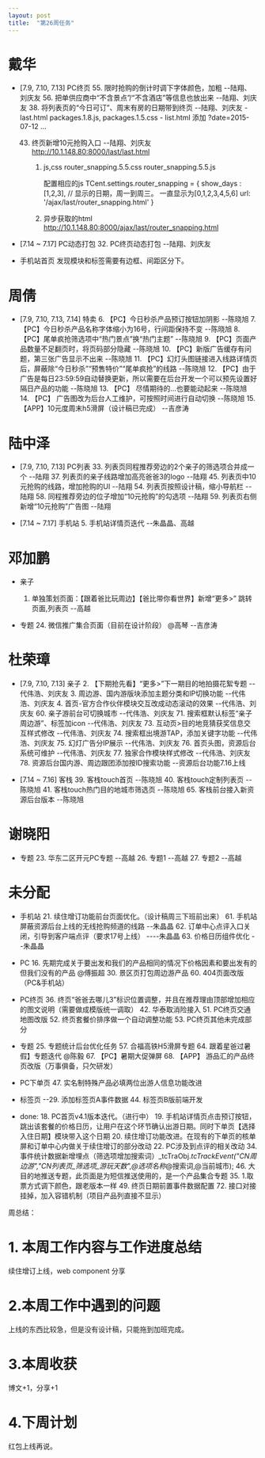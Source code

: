 ```yaml
---
layout: post
title:  "第26周任务"
---
```


# 戴华

  - [7.9, 7.10, 7.13] PC终页
    55. 限时抢购的倒计时调下字体颜色，加粗 --陆翔、刘庆友
    56. 把单供应商中“不含景点”/“不含酒店”等信息也放出来 --陆翔、刘庆友
    38. 将列表页的“今日可订”、周末有房的日期带到终页 --陆翔、刘庆友
        - last.html packages.1.8.js, packages.1.5.css
        - list.html 添加 ?date=2015-07-12 ...

    43. 终页新增10元抢购入口  --陆翔、刘庆友
        http://10.1.148.80:8000/last/last.html
        1. js,css
            router_snapping.5.5.css
            router_snapping.5.5.js

            配置相应的js
            TCent.settings.router_snapping = {
              show_days : [1,2,3], // 显示的日期，周一到周三。 一直显示为[0,1,2,3,4,5,6]
              url: '/ajax/last/router_snapping.html'
            }

        2. 异步获取的html
            http://10.1.148.80:8000/ajax/last/router_snapping.html


  - [7.14 ~ 7.17] PC动态打包
    32. PC终页动态打包 --陆翔、刘庆友

  - 手机站首页 发现模块和标签需要有边框、间距区分下。

# 周倩

  - [7.9, 7.10, 7.13, 7.14] 特卖
    6. 【PC】今日秒杀产品预订按钮加阴影 --陈晓旭
    7. 【PC】今日秒杀产品名称字体缩小为16号，行间距保持不变 --陈晓旭
    8. 【PC】尾单疯抢筛选项中“热门景点”换“热门主题” --陈晓旭
    9. 【PC】页面产品数量不足翻页时，将页码部分隐藏 --陈晓旭
    10. 【PC】新版广告缓存有问题，第三张广告显示不出来 --陈晓旭
    11. 【PC】幻灯头图链接进入线路详情页后，屏蔽除“今日秒杀”“预售特价”“尾单疯抢”的线路 --陈晓旭
    12. 【PC】由于广告是每日23:59:59自动替换更新，所以需要在后台开发一个可以预先设置好隔日产品的功能 --陈晓旭
    13. 【PC】 尽情期待的…也要能动起来 --陈晓旭
    14. 【PC】 广告图改为后台人工维护，可按照时间进行自动切换 --陈晓旭
    15. 【APP】10元度周末h5滑屏（设计稿已完成） --吉彦涛


# 陆中泽

  - [7.9, 7.10, 7.13] PC列表
    33. 列表页同程推荐旁边的2个亲子的筛选项合并成一个 --陆翔
    37. 列表页的亲子线路增加高亮爸爸3的logo --陆翔
    45. 列表页中10元抢购的线路，增加抢购的UI --陆翔
    54. 列表页按照设计稿，缩小导航栏 --陆翔
    58. 同程推荐旁边的位子增加“10元抢购”的勾选项 --陆翔
    59. 列表页右侧新增“10元抢购”广告图 --陆翔

  - [7.14 ~ 7.17] 手机站
    5. 手机站详情页迭代 --朱晶晶、高越


# 邓加鹏

  - 亲子
    1. 单独策划页面：【跟着爸比玩周边】【爸比带你看世界】新增“更多>” 跳转页面,列表页 --高越

  - 专题
    24. 微信推广集合页面（目前在设计阶段） @高琴 --吉彦涛


# 杜荣璋

  - [7.9, 7.10, 7.13] 亲子
    2. 【下期抢先看】“更多>”下一期目的地拍摄花絮专题 --代伟浩、刘庆友
    3. 周边游、国内游版块添加主题分类和IP切换功能 --代伟浩、刘庆友
    4. 首页-官方合作伙伴模块交互改成动态滚动的效果 --代伟浩、刘庆友
    60. 亲子游前台可切换城市  --代伟浩、刘庆友
    71. 搜索框默认标签“亲子周边游”、标签加icon --代伟浩、刘庆友
    73. 互动页>目的地竞猜获奖信息交互样式修改 --代伟浩、刘庆友
    74. 搜索框出境游TAP，添加关键字功能 --代伟浩、刘庆友
    75. 幻灯广告分IP展示 --代伟浩、刘庆友
    76. 首页头图，资源后台系统可维护 --代伟浩、刘庆友
    77. 独家合作模块样式修改 --代伟浩、刘庆友
    78. 资源后台国内游、周边跟团添加按ID搜索功能 --资源后台功能7.16上线

  - [7.14 ~ 7.16] 客栈
    39. 客栈touch首页 --陈晓旭
    40. 客栈touch定制列表页 --陈晓旭
    41. 客栈touch热门目的地城市筛选页 --陈晓旭
    65. 客栈前台接入新资源后台版本 --陈晓旭


# 谢晓阳

  - 专题
    23. 华东二区开元PC专题 --高越
    26. 专题1 --高越
    27. 专题2 --高越


# 未分配

  - 手机站
    21. 续住增订功能前台页面优化。（设计稿周三下班前出来）
    61. 手机站屏蔽资源后台上线的无线抢购频道的线路 --朱晶晶
    62. 订单中心点评入口关闭，引导到客户端点评（要求17号上线） ----朱晶晶
    63. 价格日历组件优化 --朱晶晶

  - PC
    16. 先期完成关于要出发和我们的产品相同的情况下价格因素和要出发有的但我们没有的产品 @傅振超
    30. 景区页打包周边游产品
    60. 404页面改版（PC&手机站）

  - PC终页
    36. 终页“爸爸去哪儿3”标识位置调整，并且在推荐理由顶部增加相应的图文说明（需要做成模版统一调取）
    42. 华泰取消险接入
    51. PC终页交通地图改版
    52. 终页套餐价排序做一个自动调整功能
    53. PC终页其他未完成部分

  - 专题
    25. 专题统计后台优化任务
    57. 合福高铁H5滑屏专题
    64. 跟着星爸过暑假】专题迭代 @陈毅
    67. 【PC】暑期大促弹屏
    68. 【APP】 游品汇的产品终页改版（万事俱备，只欠研发）


  - PC下单页
    47. 实名制特殊产品必填两位出游人信息功能改进

  - 标签页
    --29. 添加标签页A事件数据
    44. 标签页B版前端开发

  - done:
    18. PC首页v4.1版本迭代。（进行中）
    19. 手机站详情页点击预订按钮，跳出该套餐的价格日历，让用户在这个环节确认出游日期。同时下单页【选择入住日期】模块带入这个日期
    20. 续住增订功能改进。在现有的下单页的核单屏和订单中心内做关于续住增订的部分改动
    22. PC涉及到点评的相关改动
    34. 事件统计数据新增埋点（筛选项增加搜索词）_tcTraObj._tcTrackEvent("CN周边游","CN列表页_筛选项_游玩天数",@选项名称_@搜索词,@当前城市);
    46. 大目的地推送专题，此页面是为短信推送使用的，是一个产品集合专题
    35. 1.取票方式调下颜色，跟老版本一样
    49. 终页日期前置事件数据配置
    72. 接口对接挂掉，加入容错机制（项目产品列直接不显示）


周总结：

# 1. 本周工作内容与工作进度总结

续住增订上线，web component 分享

# 2.本周工作中遇到的问题

上线的东西比较急，但是没有设计稿，只能拖到加班完成。

# 3.本周收获

博文+1，分享+1

# 4.下周计划

红包上线再说。
